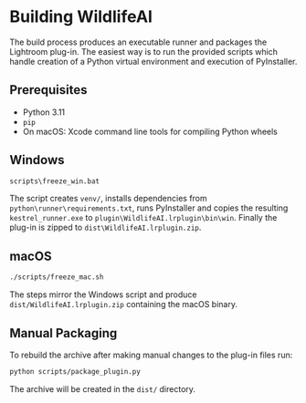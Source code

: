 # Building WildlifeAI

The build process produces an executable runner and packages the Lightroom
plug-in. The easiest way is to run the provided scripts which handle creation of
a Python virtual environment and execution of PyInstaller.

## Prerequisites

- Python 3.11
- `pip`
- On macOS: Xcode command line tools for compiling Python wheels

## Windows

```cmd
scripts\freeze_win.bat
```

The script creates `venv/`, installs dependencies from
`python\runner\requirements.txt`, runs PyInstaller and copies the resulting
`kestrel_runner.exe` to `plugin\WildlifeAI.lrplugin\bin\win`. Finally the plug-in
is zipped to `dist\WildlifeAI.lrplugin.zip`.

## macOS

```bash
./scripts/freeze_mac.sh
```

The steps mirror the Windows script and produce
`dist/WildlifeAI.lrplugin.zip` containing the macOS binary.

## Manual Packaging

To rebuild the archive after making manual changes to the plug-in files run:

```bash
python scripts/package_plugin.py
```

The archive will be created in the `dist/` directory.
